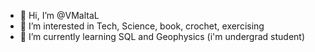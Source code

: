 - 👋 Hi, I’m @VMaltaL
- 👀 I’m interested in Tech, Science, book, crochet, exercising
- 🌱 I’m currently learning SQL and Geophysics (i'm undergrad student)

<!---
VMaltaL/VMaltaL is a ✨ special ✨ repository because its `README.md` (this file) appears on your GitHub profile.
You can click the Preview link to take a look at your changes.
--->
